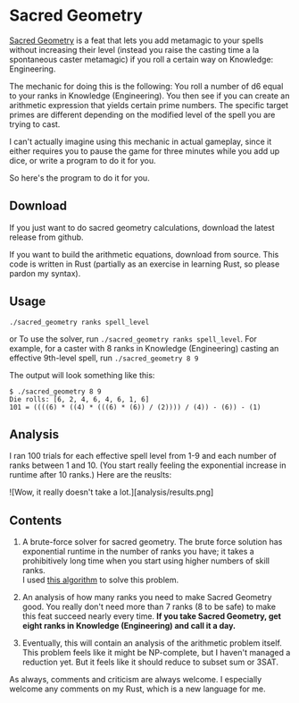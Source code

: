 # Sacred Geometry

[Sacred Geometry](https://github.com/sarahscheffler/sacred-geometry.git) is a
feat that lets you add metamagic to your spells without increasing their level
(instead you raise the casting time a la spontaneous caster metamagic) if you
roll a certain way on Knowledge: Engineering.

The mechanic for doing this is the following: You roll a number of d6 equal to
your ranks in Knowledge (Engineering).  You then see if you can create an
arithmetic expression that yields certain prime numbers.  The specific target
primes are different depending on the modified level of the spell you are
trying to cast.

I can't actually imagine using this mechanic in actual gameplay, since it 
either requires you to pause the game for three minutes while you add up dice,
or write a program to do it for you.

So here's the program to do it for you.

## Download

If you just want to do sacred geometry calculations, download the latest
release from github.

If you want to build the arithmetic equations, download from source.  This code
is written in Rust (partially as an exercise in learning Rust, so please pardon
my syntax).

## Usage

```
./sacred_geometry ranks spell_level
```
or 
To use the solver, run `./sacred_geometry ranks spell_level`.  For example, for
a caster with 8 ranks in Knowledge (Engineering) casting an effective 9th-level
spell, run `./sacred_geometry 8 9`

The output will look something like this:
```
$ ./sacred_geometry 8 9
Die rolls: [6, 2, 4, 6, 4, 6, 1, 6]
101 = ((((6) * ((4) * (((6) * (6)) / (2)))) / (4)) - (6)) - (1)
```

## Analysis

I ran 100 trials for each effective spell level from 1-9 and each number of
ranks between 1 and 10.  (You start really feeling the exponential increase in
runtime after 10 ranks.)  Here are the reuslts:

![Wow, it really doesn't take a lot.][analysis/results.png]

## Contents

1. A brute-force solver for sacred geometry.  The brute force
   solution has exponential runtime in the number of ranks you have; it takes a
   prohibitively long time when you start using higher numbers of skill  ranks.  
   I used [this
   algorithm](http://www.codinghelmet.com/?path=exercises/expression-from-numbers)
   to solve this problem.

2. An analysis of how many ranks you need to make Sacred Geometry good.  You
   really don't need more than 7 ranks (8 to be safe) to make this feat succeed
   nearly every time.  **If you take Sacred Geometry, get eight ranks in
   Knowledge (Engineering) and call it a day.**

3. Eventually, this will contain an analysis of the arithmetic problem itself.
   This problem feels like it might be NP-complete, but I haven't managed a
   reduction yet.  But it feels like it should reduce to subset sum or 3SAT.

As always, comments and criticism are always welcome.  I especially welcome any
comments on my Rust, which is a new language for me.

